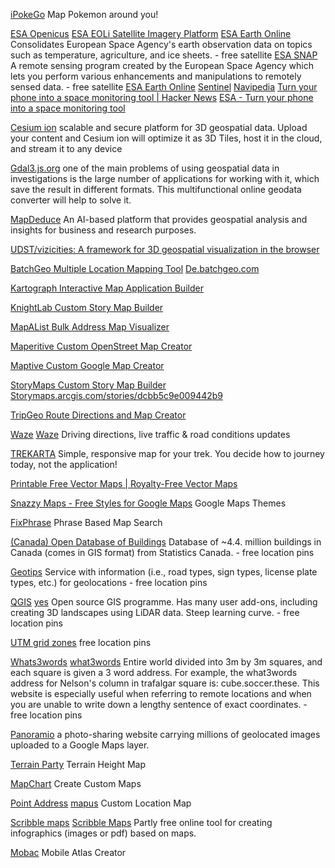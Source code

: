 
[iPokeGo](https://github.com/istornz/iPokeGo)
Map Pokemon around you!

[ESA Openicus](https://www.esa.int/Our_Activities/Observing_the_Earth/Copernicus)
[ESA EOLi Satellite Imagery Platform](https://earth.esa.int/web/guest/eoli)
[ESA Earth Online](http://earth.esa.int/web/guest/eoli)
Consolidates European Space Agency's earth observation data on topics such as temperature, agriculture, and ice sheets. - free
satellite
[ESA SNAP](http://step.esa.int/main/toolboxes/snap)
A remote sensing program created by the European Space Agency which lets you perform various enhancements and manipulations to remotely sensed data. - free
satellite
[ESA Earth Online](https://earth.esa.int/web/guest/home;jsessionid=2BBA82C529432A23A4938EFAA6123A82.jvm2)
[Sentinel](https://sentinel.esa.int/web/sentinel/home)
[Navipedia](https://gssc.esa.int/navipedia/index.php)
[Turn your phone into a space monitoring tool | Hacker News](https://news.ycombinator.com/item?id=30864470)
[ESA - Turn your phone into a space monitoring tool](https://www.esa.int/Applications/Navigation/Turn_your_phone_into_a_space_monitoring_tool)

[Cesium ion](https://cesium.com/ion/stories/viewer/?id=8be6f99c-0d4c-46ce-91a3-313e3cac62fe)
scalable and secure platform for 3D geospatial data. Upload your content and Cesium ion will optimize it as 3D Tiles, host it in the cloud, and stream it to any device

[Gdal3.js.org](https://gdal3.js.org/)
one of the main problems of using geospatial data in investigations is the large number of applications for working with it, which save the result in different formats. This multifunctional online geodata converter will help to solve it.

[MapDeduce](https://mapdeduce.com/)
An AI-based platform that provides geospatial analysis and insights for business and research purposes.

[UDST/vizicities: A framework for 3D geospatial visualization in the browser](https://github.com/UDST/vizicities)

[BatchGeo Multiple Location Mapping Tool](https://www.batchgeo.com/)
[De.batchgeo.com](https://de.batchgeo.com/)

[Kartograph Interactive Map Application Builder](http://kartograph.org/)

[KnightLab Custom Story Map Builder](https://storymap.knightlab.com/)

[MapAList Bulk Address Map Visualizer](https://mapalist.com/)

[Maperitive Custom OpenStreet Map Creator](http://maperitive.net/)

[Maptive Custom Google Map Creator](https://www.maptive.com/)

[StoryMaps Custom Story Map Builder](https://storymaps.arcgis.com/en)
[Storymaps.arcgis.com/stories/dcbb5c9e009442b9](https://storymaps.arcgis.com/stories/dcbb5c9e009442b9)

[TripGeo Route Directions and Map Creator](http://www.tripgeo.com/Directionsmap.aspx)

[Waze](https://www.waze.com/live-map)
[Waze](https://www.waze.com/en/live-map)
Driving directions, live traffic & road conditions updates

[TREKARTA](https://github.com/andreynovikov/trekarta)
Simple, responsive map for your trek. You decide how to journey today, not the application!

[Printable Free Vector Maps | Royalty-Free Vector Maps](https://freevectormaps.com/)

[Snazzy Maps - Free Styles for Google Maps](https://snazzymaps.com/)
Google Maps Themes

[FixPhrase](https://fixphrase.com/)
Phrase Based Map Search

[(Canada) Open Database of Buildings](https://www.statcan.gc.ca/eng/lode/databases)
Database of ~4.4. million buildings in Canada (comes in GIS format) from Statistics Canada. - free
location pins

[Geotips](http://geotips.net/)
Service with information (i.e., road types, sign types, license plate types, etc.) for geolocations - free
location pins

[QGIS](http://www.qgis.org/)
[yes](https://www.qgis.org/en/site/forusers/trainingmaterial/index.html)
Open source GIS programme. Has many user add-ons, including creating 3D landscapes using LiDAR data. Steep learning curve. - free
location pins

[UTM grid zones](http://dmap.co.uk/utmworld.htm)
free
location pins

[Whats3words](https://what3words.com/)
[what3words](http://map.what3words.com/)
Entire world divided into 3m by 3m squares, and each square is given a 3 word address. For example, the what3words address for Nelson's column in trafalgar square is: cube.soccer.these. This website is especially useful when referring to remote locations and when you are unable to write down a lengthy sentence of exact coordinates. - free
location pins

[Panoramio](http://www.panoramio.com/)
a photo-sharing website carrying millions of geolocated images uploaded to a Google Maps layer.

[Terrain Party](https://terrain.party/)
Terrain Height Map

[MapChart](https://mapchart.net/)
Create Custom Maps

[Point Address](https://pointaddress.com/)
[mapus](https://github.com/alyssaxuu/mapus)
Custom Location Map

[Scribble maps](https://www.scribblemaps.com/)
[Scribble Maps](https://www.scribblemaps.com/create/)
Partly free online tool for creating infographics (images or pdf) based on maps.

[Mobac](https://mobac.sourceforge.io/)
Mobile Atlas Creator
